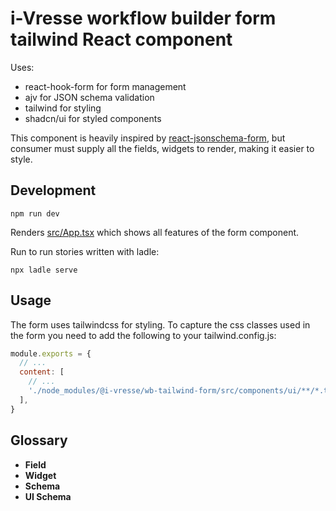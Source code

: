 # i-Vresse workflow builder form tailwind React component

Uses:

- react-hook-form for form management
- ajv for JSON schema validation
- tailwind for styling
- shadcn/ui for styled components

This component is heavily inspired by [react-jsonschema-form](https://github.com/rjsf-team/react-jsonschema-form), but 
consumer must supply all the fields, widgets to render, making it easier to style.

## Development

```shell
npm run dev
```

Renders [src/App.tsx](src/App.tsx) which shows all features of the form component.

Run to run stories written with ladle:

```shell
npx ladle serve
```

## Usage

The form uses tailwindcss for styling. To capture the css classes used in the form you need to add the following to your
tailwind.config.js:

```js
module.exports = {
  // ...
  content: [
    // ...
    './node_modules/@i-vresse/wb-tailwind-form/src/components/ui/**/*.tsx',
  ],
}
```



## Glossary

- **Field**
- **Widget**
- **Schema**
- **UI Schema**
